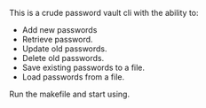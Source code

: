 This is a crude password vault cli with the ability to:
* Add new passwords
* Retrieve password.
* Update old passwords.
* Delete old passwords.
* Save existing passwords to a file.
* Load passwords from a file.

Run the makefile and start using.
